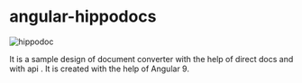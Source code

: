 # angular-hippodocs

![hippodoc](https://user-images.githubusercontent.com/49576577/87509580-7a23a200-c68f-11ea-8119-82853fae32c6.png)


It is a sample design of document converter with the help of direct docs and with api .
It is created with the help of Angular 9.
